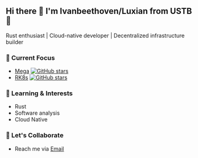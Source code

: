 ## Hi there 👋 I'm Ivanbeethoven/Luxian from USTB 🦀

Rust enthusiast | Cloud-native developer | Decentralized infrastructure builder

### 🔭 Current Focus
- [Mega](https://github.com/web3infra-foundation/mega) [![GitHub stars](https://img.shields.io/github/stars/web3infra-foundation/mega?style=social)](https://github.com/web3infra-foundation/mega)
- [RK8s](https://github.com/r2cn-dev/rk8s) [![GitHub stars](https://img.shields.io/github/stars/r2cn-dev/rk8s?style=social)](https://github.com/r2cn-dev/rk8s)


### 🌱 Learning & Interests
- Rust
- Software analysis
- Cloud Native

### 🤝 Let's Collaborate
- Reach me via [Email](lux1an@qq.com) 